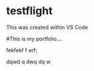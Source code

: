# testflight

This was created within VS Code

#This is my portfolio....

fekfekf
f
erf;


dqwd
q
dwq
dq
w
